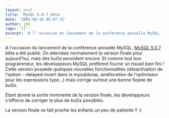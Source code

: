 ```yaml
---
layout: post
title: 'MySQL 5.0.7 bêta'
date: '2005-06-16 05:47:32'
author: j0k
tags: '[]'
excerpt: 'A l''occasion du lancement de la conférence annuelle MySQL, [MySQL 5.0.7](http://dev.mysql.com/downloads/mysql/5.0.html) bêta a été publié. On attendais normalement la version finale pour aujourd''hui, mais des buGs persistent encore. Et comme tout bon programmeur, les développeurs MySQL préfèrent fournir un travail bien fini !   )   Cette version possède      ...'
---
```


A l'occasion du lancement de la conférence annuelle MySQL, [MySQL 5.0.7](http://dev.mysql.com/downloads/mysql/5.0.html) bêta a été publié. On attendais normalement la version finale pour aujourd'hui, mais des buGs persistent encore. Et comme tout bon programmeur, les développeurs MySQL préfèrent fournir un travail bien fini !      Cette version possède quelques nouvelles fonctionnalités  (désactivation de l'option --delayed-insert dans le mysqldump, amélioration de l'optimiseur pour les expressions type...) mais corrige surtout une bonne flopée de buGs.

Étant donné la sortie imminente de la version finale, les développeurs s'efforce de corriger le plus de buGs possibles.

La version finale se fait proche les enfants un peu de patiente !! :)
